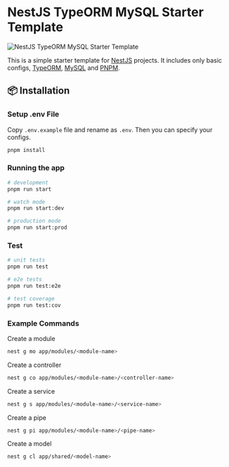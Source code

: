 # NestJS TypeORM MySQL Starter Template

![NestJS TypeORM MySQL Starter Template](https://banners-laravel-ready.vercel.app/NestJS%20TypeORM%20MySQL%20Starter%20Template.png?theme=light&packageManager=&packageName=&pattern=architect&style=style_1&description=Simple+NestJS+%2B+TypeORM+%2B+MySQL+starter+template&md=1&showWatermark=1&watermarkText=Awe+Templates&fontSize=100px&images=variable)

This is a simple starter template for [NestJS](https://nestjs.com/) projects. It includes only basic configs, [TypeORM](https://typeorm.io/), [MySQL](https://www.mysql.com/) and [PNPM](https://pnpm.io/). 

## 📦 Installation

### Setup .env File

Copy `.env.example` file and rename as `.env`. Then you can specify your configs.


```bash
pnpm install
```

### Running the app

```bash
# development
pnpm run start

# watch mode
pnpm run start:dev

# production mode
pnpm run start:prod
```

### Test

```bash
# unit tests
pnpm run test

# e2e tests
pnpm run test:e2e

# test coverage
pnpm run test:cov
```

### Example Commands

Create a module

```bash
nest g mo app/modules/<module-name>
```

Create a controller

```bash
nest g co app/modules/<module-name>/<controller-name>
```

Create a service

```bash
nest g s app/modules/<module-name>/<service-name>
```

Create a pipe

```bash
nest g pi app/modules/<module-name>/<pipe-name>
```

Create a model

```bash
nest g cl app/shared/<model-name>
```
